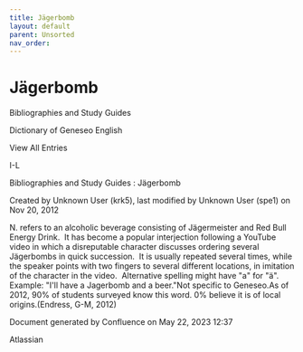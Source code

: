 ```yaml
---
title: Jägerbomb
layout: default
parent: Unsorted
nav_order:
---
```


# Jägerbomb

Bibliographies and Study Guides

Dictionary of Geneseo English

View All Entries

I-L

Bibliographies and Study Guides : Jägerbomb

Created by  Unknown User (krk5), last modified by  Unknown User (spe1) on Nov 20, 2012

N. refers to an alcoholic beverage consisting of Jägermeister and Red Bull Energy Drink.  It has become a popular interjection following a YouTube video in which a disreputable character discusses ordering several Jägerbombs in quick succession.  It is usually repeated several times, while the speaker points with two fingers to several different locations, in imitation of the character in the video.  Alternative spelling might have &quot;a&quot; for &quot;ä&quot;. Example: &quot;I'll have a Jagerbomb and a beer.&quot;Not specific to Geneseo.As of 2012, 90% of students surveyed know this word. 0% believe it is of local origins.(Endress, G-M, 2012)

Document generated by Confluence on May 22, 2023 12:37

Atlassian
